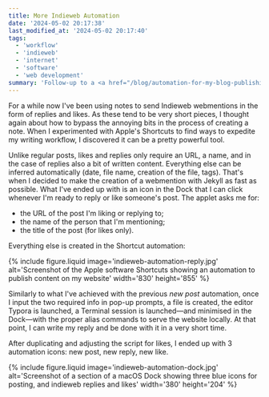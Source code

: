 ```yaml
---
title: More Indieweb Automation
date: '2024-05-02 20:17:38'
last_modified_at: '2024-05-02 20:17:40'
tags:
  - 'workflow'
  - 'indieweb'
  - 'internet'
  - 'software'
  - 'web development'
summary: 'Follow-up to a <a href="/blog/automation-for-my-blog-publishing-workflow/">previous case study</a> on how I automated my static website publishing workflow. This time, a lean Shortcut script is allowing me to write webmentions in seconds.'
---
```

For a while now I've been using notes to send Indieweb webmentions in the form of replies and likes. As these tend to be very short pieces, I thought again about how to bypass the annoying bits in the process of creating a note. When I experimented with Apple's Shortcuts to find ways to expedite my writing workflow, I discovered it can be a pretty powerful tool.

Unlike regular posts, likes and replies only require an URL, a name, and in the case of replies also a bit of written content. Everything else can be inferred automatically (date, file name, creation of the file, tags). That's when I decided to make the creation of a webmention with Jekyll as fast as possible. What I've ended up with is an icon in the Dock that I can click whenever I'm ready to reply or like someone's post. The applet asks me for:

- the URL of the post I'm liking or replying to;
- the name of the person that I'm mentioning;
- the title of the post (for likes only).

Everything else is created in the Shortcut automation:

{% include figure.liquid image='indieweb-automation-reply.jpg' alt='Screenshot of the Apple software Shortcuts showing an automation to publish content on my website' width='830' height='855' %}

Similarly to what I've achieved with the previous _new post_ automation, once I input the two required info in pop-up prompts, a file is created, the editor Typora is launched, a Terminal session is launched—and minimised in the Dock—with the proper alias commands to serve the website locally. At that point, I can write my reply and be done with it in a very short time.

After duplicating and adjusting the script for likes, I ended up with 3 automation icons: new post, new reply, new like.

{% include figure.liquid image='indieweb-automation-dock.jpg' alt='Screenshot of a section of a macOS Dock showing three blue icons for posting, and indieweb replies and likes' width='380' height='204' %}